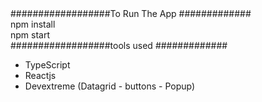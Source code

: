 <div>
##################To Run The App #############
</div>
<div>npm install</div>
<div>npm start</div>
<div>
##################tools used #############
</div>
<ul>
  <li>TypeScript</li>
  <li>Reactjs</li>
  <li>Devextreme (Datagrid - buttons - Popup)</li>
</ul>
